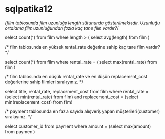 # sqlpatika12


/*film tablosunda film uzunluğu length sütununda gösterilmektedir. Uzunluğu ortalama film uzunluğundan fazla kaç tane film vardır?*/

select count(*) from film 
where length >
(
	select avg(length) from film
)


/* film tablosunda en yüksek rental_rate değerine sahip kaç tane film vardır? */


select count(*) from film
where rental_rate =
(
	select max(rental_rate) from film
)

/* film tablosunda en düşük rental_rate ve en düşün replacement_cost değerlerine sahip filmleri sıralayınız. */

select title, rental_rate, replacement_cost from film
where rental_rate = 
(select min(rental_rate) from film)
and
replacement_cost =
(select min(replacement_cost) from film)

/* payment tablosunda en fazla sayıda alışveriş yapan müşterileri(customer) sıralayınız. */

select customer_id from payment
where amount = (select max(amount) from payment)
